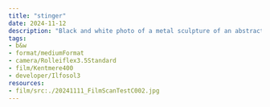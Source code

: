 ```yaml
---
title: "stinger"
date: 2024-11-12
description: "Black and white photo of a metal sculpture of an abstract bee stinger (open to interpretation) made of pipes and circles that are capped off in a bulb, against a stark and gray sky."
tags:
- b&w
- format/mediumFormat
- camera/Rolleiflex3.5Standard
- film/Kentmere400
- developer/Ilfosol3
resources:
- film/src:./20241111_FilmScanTestC002.jpg
---
```

